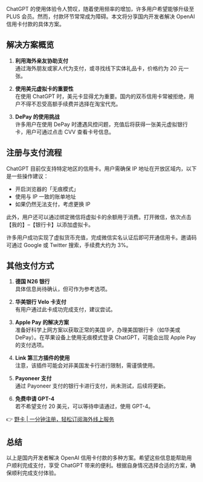 ChatGPT 的使用体验令人赞叹，随着使用频率的增加，许多用户希望能够升级至 PLUS 会员。然而，付款环节常常成为障碍。本文将分享国内开发者解决 OpenAI 信用卡付款的具体方案。

## 解决方案概览

1. **利用海外亲友协助支付**  
   通过海外朋友或家人代为支付，或寻找线下实体礼品卡，价格约为 20 元一张。

2. **使用美元虚拟卡的重要性**  
   在使用 ChatGPT 时，美元卡显得尤为重要。国内的双币信用卡常被拒绝，用户不得不忍受高额手续费并选择在淘宝代充。

3. **DePay 的使用挑战**  
   许多用户在使用 DePay 时遭遇风控问题，充值后将获得一张美元虚拟银行卡，用户可通过点击 CVV 查看卡号信息。

## 注册与支付流程

ChatGPT 目前仅支持特定地区的信用卡。用户需确保 IP 地址在开放区域内，以下是一些操作建议：

- 开启浏览器的「无痕模式」
- 使用与 IP 一致的账单地址
- 如果仍然无法支付，考虑更换 IP

此外，用户还可以通过绑定微信将虚拟卡的余额用于消费。打开微信，依次点击【我的】–【银行卡】以添加虚拟卡。

许多用户成功实现了虚拟货币充值，完成微信实名认证后即可开通信用卡。邀请码可通过 Google 或 Twitter 搜索，手续费大约为 3%。

## 其他支付方式

1. **德国 N26 银行**  
   具体信息尚待确认，但可作为参考选项。

2. **华美银行 Velo 卡支付**  
   有用户通过此卡成功完成支付，建议尝试。

3. **Apple Pay 的解决方案**  
   准备好科学上网方案以获取正常的美国 IP，办理美国银行卡（如华美或 DePay）。在苹果设备上使用无痕模式登录 ChatGPT，可能会出现 Apple Pay 的支付选项。

4. **Link 第三方插件的使用**  
   注意，该插件可能会对非美国发卡行进行限制，需谨慎使用。

5. **Payoneer 支付**  
   通过 Payoneer 支付的银行卡进行支付，尚未测试，后续将更新。

6. **免费申请 GPT-4**  
   若不希望支付 20 美元，可以等待申请通过，使用 GPT-4。

👉 [野卡 | 一分钟注册，轻松订阅海外线上服务](https://bit.ly/bewildcard)

## 总结

以上是国内开发者解决 OpenAI 信用卡付款的多种方案。希望这些信息能帮助用户顺利完成支付，享受 ChatGPT 带来的便利。根据自身情况选择合适的方案，确保顺利完成支付体验。